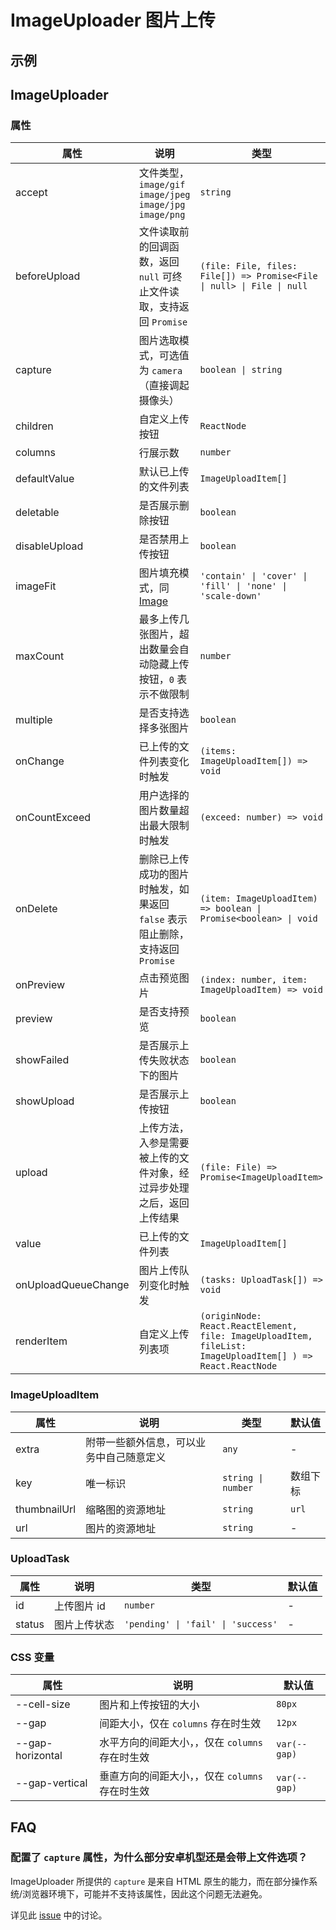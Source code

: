 # ImageUploader 图片上传 <Experimental></Experimental>

## 示例

<code src="./demos/demo1.tsx"></code>

<code src="./demos/demo2.tsx"></code>

## ImageUploader

### 属性

| 属性                | 说明                                                                          | 类型                                                                                                       | 默认值    |
| ------------------- | ----------------------------------------------------------------------------- | ---------------------------------------------------------------------------------------------------------- | --------- |
| accept              | 文件类型，`image/gif` `image/jpeg` `image/jpg` `image/png`                    | `string`                                                                                                   | `image/*` |
| beforeUpload        | 文件读取前的回调函数，返回 `null` 可终止文件读取，支持返回 `Promise`          | `(file: File, files: File[]) => Promise<File \| null> \| File \| null`                                     | -         |
| capture             | 图片选取模式，可选值为 `camera`（直接调起摄像头）                             | `boolean \| string`                                                                                        | -         |
| children            | 自定义上传按钮                                                                | `ReactNode`                                                                                                | -         |
| columns             | 行展示数                                                                      | `number`                                                                                                   | -         |
| defaultValue        | 默认已上传的文件列表                                                          | `ImageUploadItem[]`                                                                                        | -         |
| deletable           | 是否展示删除按钮                                                              | `boolean`                                                                                                  | `true`    |
| disableUpload       | 是否禁用上传按钮                                                              | `boolean`                                                                                                  | `false`   |
| imageFit            | 图片填充模式，同 [Image](/zh/components/image#属性)                           | `'contain' \| 'cover' \| 'fill' \| 'none' \| 'scale-down'`                                                 | `cover`   |
| maxCount            | 最多上传几张图片，超出数量会自动隐藏上传按钮，`0` 表示不做限制                | `number`                                                                                                   | `0`       |
| multiple            | 是否支持选择多张图片                                                          | `boolean`                                                                                                  | `false`   |
| onChange            | 已上传的文件列表变化时触发                                                    | `(items: ImageUploadItem[]) => void`                                                                       | -         |
| onCountExceed       | 用户选择的图片数量超出最大限制时触发                                          | `(exceed: number) => void`                                                                                 | -         |
| onDelete            | 删除已上传成功的图片时触发，如果返回 `false` 表示阻止删除，支持返回 `Promise` | `(item: ImageUploadItem) => boolean \| Promise<boolean> \| void`                                           | -         |
| onPreview           | 点击预览图片                                                                  | `(index: number, item: ImageUploadItem) => void`                                                           | -         |
| preview             | 是否支持预览                                                                  | `boolean`                                                                                                  | `true`    |
| showFailed          | 是否展示上传失败状态下的图片                                                  | `boolean`                                                                                                  | `true`    |
| showUpload          | 是否展示上传按钮                                                              | `boolean`                                                                                                  | `true`    |
| upload              | 上传方法，入参是需要被上传的文件对象，经过异步处理之后，返回上传结果          | `(file: File) => Promise<ImageUploadItem>`                                                                 | -         |
| value               | 已上传的文件列表                                                              | `ImageUploadItem[]`                                                                                        | -         |
| onUploadQueueChange | 图片上传队列变化时触发                                                        | `(tasks: UploadTask[]) => void`                                                                            | -         |
| renderItem          | 自定义上传列表项                                                              | `(originNode: React.ReactElement, file: ImageUploadItem, fileList: ImageUploadItem[] ) => React.ReactNode` | -         |

### ImageUploadItem

| 属性         | 说明                                     | 类型               | 默认值   |
| ------------ | ---------------------------------------- | ------------------ | -------- |
| extra        | 附带一些额外信息，可以业务中自己随意定义 | `any`              | -        |
| key          | 唯一标识                                 | `string \| number` | 数组下标 |
| thumbnailUrl | 缩略图的资源地址                         | `string`           | `url`    |
| url          | 图片的资源地址                           | `string`           | -        |

### UploadTask

| 属性   | 说明         | 类型                               | 默认值 |
| ------ | ------------ | ---------------------------------- | ------ |
| id     | 上传图片 id  | `number`                           | -      |
| status | 图片上传状态 | `'pending' \| 'fail' \| 'success'` | -      |

### CSS 变量

| 属性             | 说明                                            | 默认值       |
| ---------------- | ----------------------------------------------- | ------------ |
| --cell-size      | 图片和上传按钮的大小                            | `80px`       |
| --gap            | 间距大小，仅在 `columns` 存在时生效             | `12px`       |
| --gap-horizontal | 水平方向的间距大小，，仅在 `columns` 存在时生效 | `var(--gap)` |
| --gap-vertical   | 垂直方向的间距大小，，仅在 `columns` 存在时生效 | `var(--gap)` |

## FAQ

### 配置了 `capture` 属性，为什么部分安卓机型还是会带上文件选项？

ImageUploader 所提供的 `capture` 是来自 HTML 原生的能力，而在部分操作系统/浏览器环境下，可能并不支持该属性，因此这个问题无法避免。

详见此 [issue](https://github.com/ant-design/ant-design-mobile/issues/5254) 中的讨论。
